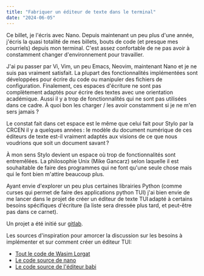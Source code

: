```yaml
---
title: "Fabriquer un éditeur de texte dans le terminal"
date: "2024-06-05"
---
```


Ce billet, je l'écris avec Nano.
Depuis maintenant un peu plus d'une année, j'écris la quasi totalité de mes billets,
bouts de code (et presque mes courriels) depuis mon terminal.
C'est assez confortable de ne pas avoir à constamment changer d'environnement pour
travailler.

J'ai pu passer par Vi, Vim, un peu Emacs, Neovim, maintenant Nano et je ne suis pas
vraiment satisfait.
La plupart des fonctionnalités implémentées sont développées pour écrire du code ou
manipuler des fichiers de configuration.
Finalement, ces espaces d'écriture ne sont pas complètement adaptés pour écrire des textes
avec une orientation académique.
Aussi il y a trop de fonctionnalités qui ne sont pas utilisées dans ce cadre.
À quoi bon les charger / les avoir constamment si je ne m'en sers jamais ?

Le constat fait dans cet espace est le même que celui fait pour Stylo par la CRCEN
il y a quelques années : le modèle du document numérique de ces éditeurs de texte est-il
vraiment adaptés aux visions de ce que nous voudrions que soit un document savant ?

À mon sens Stylo devient un espace où trop de fonctionnalités sont entremêlées.
La philosophie Unix (Mike Gancarz) selon laquelle il est souhaitable de faire des
programmes qui ne font qu'une seule chose mais qui le font bien m'attire beaucoup plus.

Ayant envie d'explorer un peu plus certaines librairies Python (comme curses qui permet
de faire des applications python TUI) j'ai bien envie de me lancer dans le projet de
créer un éditeur de texte TUI adapté à certains besoins spécifiques d'écriture (la liste sera
dressée plus tard, et peut-être pas dans ce carnet).

Un projet a été initié sur [gitlab](https://gitlab.huma-num.fr/rdelannay/simple_text_editor).

Les sources d'inspiration pour amorcer la discussion sur les besoins à implémenter et
sur comment créer un éditeur TUI:

- [Tout le code de Wasim Lorgat](https://github.com/seeM/editor)
- [Le code source de nano](https://git.savannah.gnu.org/cgit/nano.git/tree/src)
- [Le code source de l'éditeur babi](https://github.com/asottile/babi/tree/main)
